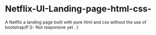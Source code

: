 # Netflix-UI-Landing-page-html-css-
A Netflix a landing page built with pure html and css without the use of bootstrap(P.S- Not responsive yet . )

